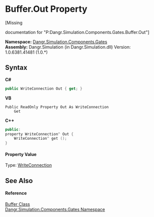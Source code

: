 # Buffer.Out Property 
 

\[Missing <summary> documentation for "P:Dangr.Simulation.Components.Gates.Buffer.Out"\]

**Namespace:**&nbsp;<a href="N_Dangr_Simulation_Components_Gates">Dangr.Simulation.Components.Gates</a><br />**Assembly:**&nbsp;Dangr.Simulation (in Dangr.Simulation.dll) Version: 1.0.6381.41481 (1.0.*)

## Syntax

**C#**<br />
``` C#
public WriteConnection Out { get; }
```

**VB**<br />
``` VB
Public ReadOnly Property Out As WriteConnection
	Get
```

**C++**<br />
``` C++
public:
property WriteConnection^ Out {
	WriteConnection^ get ();
}
```


#### Property Value
Type: <a href="T_Dangr_Simulation_Connections_WriteConnection">WriteConnection</a>

## See Also


#### Reference
<a href="T_Dangr_Simulation_Components_Gates_Buffer">Buffer Class</a><br /><a href="N_Dangr_Simulation_Components_Gates">Dangr.Simulation.Components.Gates Namespace</a><br />